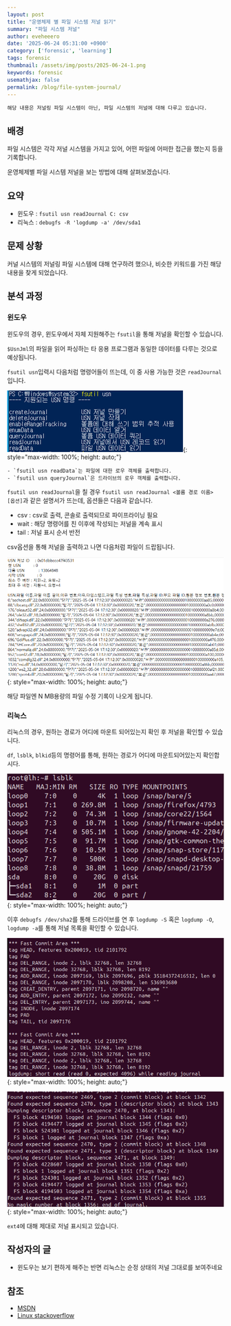 ```yaml
---
layout: post
title: "운영체제 별 파일 시스템 저널 읽기"
summary: "파일 시스템 저널"
author: eveheeero
date: '2025-06-24 05:31:00 +0900'
category: ['forensic', 'learning']
tags: forensic
thumbnail: /assets/img/posts/2025-06-24-1.png
keywords: forensic
usemathjax: false
permalink: /blog/file-system-journal/
---
```


```text
해당 내용은 저널링 파일 시스템이 아닌, 파일 시스템의 저널에 대해 다루고 있습니다.
```

## 배경

파일 시스템은 각각 저널 시스템을 가지고 있어, 어떤 파일에 어떠한 접근을 했는지 등을 기록합니다.

운영체제별 파일 시스템 저널을 보는 방법에 대해 살펴보겠습니다.

## 요약

- 윈도우 : `fsutil usn readJournal C: csv`
- 리눅스 : `debugfs -R 'logdump -a' /dev/sda1`

## 문제 상황

커널 시스템의 저널링 파일 시스템에 대해 연구하려 했으나, 비슷한 키워드를 가진 해당 내용을 찾게 되었습니다.

## 분석 과정

### 윈도우

윈도우의 경우, 윈도우에서 자체 지원해주는 `fsutil`을 통해 저널을 확인할 수 있습니다.

`$UsnJml`의 파일을 읽어 파싱하는 타 응용 프로그램과 동일한 데이터를 다루는 것으로 예상됩니다.

`fsutil usn`입력시 다음처럼 명령어들이 뜨는데, 이 중 사용 가능한 것은 `readJournal`입니다.

![fsutil usn 실행 화면](/assets/img/posts/2025-06-24-0.png){: style="max-width: 100%; height: auto;"}

```text
- `fsutil usn readData`는 파일에 대한 로우 객체를 출력합니다.
- `fsutil usn queryJournal`은 드라이브의 로우 객체를 출력합니다.
```

`fsutil usn readJournal`을 칠 경우 `fsutil usn readJournal <볼륨 경로 이름> [옵션]`과 같은 설명서가 뜨는데, 옵션들은 다음과 같습니다.

- csv : csv로 출력, 콘솔로 출력되므로 파이프라이닝 필요
- wait : 해당 명령어를 친 이후에 작성되는 저널을 계속 표시
- tail : 저널 표시 순서 반전

csv옵션을 통해 저널을 출력하고 나면 다음처럼 파일이 드랍됩니다.

![fsutil journal 내용](/assets/img/posts/2025-06-24-1.png){: style="max-width: 100%; height: auto;"}

해당 파일엔 N MB용량의 파일 수정 기록이 나오게 됩니다.

### 리눅스

리눅스의 경우, 원하는 경로가 어디에 마운트 되어있는지 확인 후 저널을 확인할 수 있습니다.

`df`, `lsblk`, `blkid`등의 명령어를 통해, 원하는 경로가 어디에 마운트되어있는지 확인합시다.

![lsblk 내용](/assets/img/posts/2025-06-24-2.png){: style="max-width: 100%; height: auto;"}

이후 `debugfs /dev/sha2`를 통해 드라이브를 연 후 `logdump -S` 혹은 `logdump -O`, `logdump -a`를 통해 저널 목록을 확인할 수 있습니다.

![logdump -o 내용](/assets/img/posts/2025-06-24-3.png){: style="max-width: 100%; height: auto;"}

![logdump -a 내용](/assets/img/posts/2025-06-24-4.png){: style="max-width: 100%; height: auto;"}

`ext4`에 대해 제대로 저널 표시되고 있습니다.

## 작성자의 글

- 윈도우는 보기 편하게 해주는 반면 리눅스는 순정 상태의 저널 그대로를 보여주네요

## 참조

- [MSDN](https://learn.microsoft.com/ko-kr/windows-server/administration/windows-commands/fsutil-usn)
- [Linux stackoverflow](https://stackoverflow.com/questions/11114575/accessing-ext3-ext4-journals)
